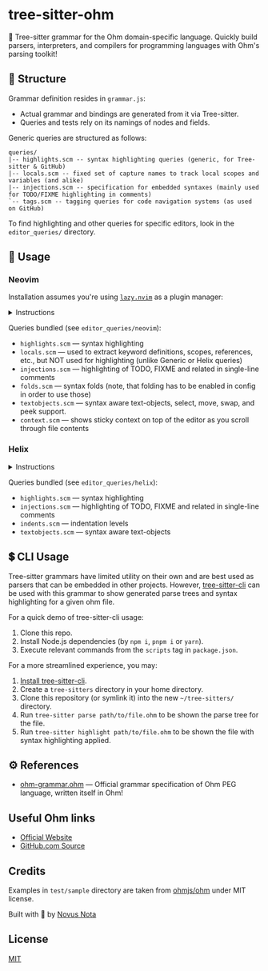 # tree-sitter-ohm

🌳 Tree-sitter grammar for the Ohm domain-specific language. Quickly build parsers, interpreters, and compilers for programming languages with Ohm's parsing toolkit!

## 🎨 Structure

Grammar definition resides in `grammar.js`:

- Actual grammar and bindings are generated from it via Tree-sitter.
- Queries and tests rely on its namings of nodes and fields.

Generic queries are structured as follows:

```
queries/
|-- highlights.scm -- syntax highlighting queries (generic, for Tree-sitter & GitHub)
|-- locals.scm -- fixed set of capture names to track local scopes and variables (and alike)
|-- injections.scm -- specification for embedded syntaxes (mainly used for TODO/FIXME highlighting in comments)
`-- tags.scm -- tagging queries for code navigation systems (as used on GitHub)
```

To find highlighting and other queries for specific editors, look in the `editor_queries/` directory.

## 🚀 Usage

### Neovim

Installation assumes you're using [`lazy.nvim`](https://github.com/folke/lazy.nvim) as a plugin manager:

<details>
<summary>Instructions</summary>

1. Clone the repo to any convenient place: `git clone https://github.com/novusnota/tree-sitter-ohm ~/.local/git/tree-sitter-ohm` (`~/.local/git` is exemplary, you may choose another directory)

2. Create a folder for queries under your Neovim runtime directory, if not exists:
  * Windows: `mkdir -p ~\AppData\Local\nvim\queries`
  * Linux, macOS, *NIX: `mkdir -p ~/.config/nvim/queries`

3. Symlink the `editor_queries/neovim` sub-directory, this will add all the queries:
  * Windows: `mklink /D ~\AppData\Local\nvim\queries\ohm ~\.local\git\tree-sitter-ohm\editor_queries\neovim`
  * Linux, macOS, *NIX: `ln -s ~/.local/git/tree-sitter-ohm/editor_queries/neovim ~/.config/nvim/queries/ohm`

4. Add the following (partly or as a whole) to your `~/.config/nvim/init.lua` (Or `~\AppData\Local\nvim\init.lua` on Windows):

For the general Tree-sitter support:

```lua
-- lazy.nvim package manager
require('lazy').setup({
  -- ...
	{
    -- Highlight, edit, and navigate code
    'nvim-treesitter/nvim-treesitter',
    build = ':TSUpdate',

    -- Optional, may be removed:
    dependencies = {
      -- adds syntax aware text-objects, select, move, swap, and peek support
      -- see: https://github.com/nvim-treesitter/nvim-treesitter-textobjects
      'nvim-treesitter/nvim-treesitter-textobjects',

      -- adds a sticky context header on top as you scroll through file contents
      -- see: https://github.com/nvim-treesitter/nvim-treesitter-context
      'nvim-treesitter/nvim-treesitter-context'
    },
  },
  -- ...
}, {})
```

For the tree-sitter-ohm support:

```lua
local parser_config = require "nvim-treesitter.parsers".get_parser_configs()

-- Adds tree-sitter-ohm support
parser_config.ohm = {
  install_info = {
    url = "~/.local/git/tree-sitter-ohm", -- a path to the cloned repo
    files = {"src/parser.c", "src/scanner.c"},
    branch = "main",
    generate_requires_npm = false,
    requires_generate_from_grammar = false,
  }
}

-- Adds filetype recognition for .ohm files
vim.filetype.add({
  extension = {
    ohm = "ohm",
  }
})
```

5. For further configuration and customization, refer to the following repositories:
* [nvim-treesitter](https://github.com/nvim-treesitter/nvim-treesitter)
* [nvim-treesitter-textobjects](https://github.com/nvim-treesitter/nvim-treesitter-textobjects)
* [nvim-treesitter-context](https://github.com/nvim-treesitter/nvim-treesitter-context)

</details>

Queries bundled (see `editor_queries/neovim`):
* `highlights.scm` — syntax highlighting
* `locals.scm` — used to extract keyword definitions, scopes, references, etc., but NOT used for highlighting (unlike Generic or Helix queries)
* `injections.scm` — highlighting of TODO, FIXME and related in single-line comments
* `folds.scm` — syntax folds (note, that folding has to be enabled in config in order to use those)
* `textobjects.scm` — syntax aware text-objects, select, move, swap, and peek support.
* `context.scm` — shows sticky context on top of the editor as you scroll through file contents

### Helix

<details>
<summary>Instructions</summary>

1. Clone the repo to any convenient place: `git clone https://github.com/novusnota/tree-sitter-ohm ~/.local/git/tree-sitter-ohm` (`~/.local/git` is exemplary, you may choose another directory)

2. Create a folder for queries under your Helix runtime directory, if not exists:
  * Windows: `mkdir -p ~\AppData\Roaming\helix\runtime\queries`
  * Linux, macOS, *NIX: `mkdir -p ~/.config/helix/runtime/queries`

3. Symlink the `editor_queries/helix` sub-directory, this will add all the queries:
  * Windows: `mklink /D ~\AppData\Roaming\helix\runtime\queries\ohm ~\.local\git\tree-sitter-ohm\editor_queries\helix`
  * Linux, macOS, *NIX: `ln -s ~/.local/git/tree-sitter-ohm/editor_queries/helix ~/.config/helix/runtime/queries/ohm`

4. Add the following to your `~/.config/helix/languages.toml` (Or `~\AppData\Roaming\helix\languages.toml` on Windows):

```toml
[[language]]
name = "ohm"
scope = "source.ohm"
injection-regex = "ohm"
file-types = ["ohm"]
comment-token = "//"
indent = { tab-width = 2, unit = "  " }
roots = []

[language.auto-pairs]
'"' = '"'
'{' = '}'
'(' = ')'
'<' = '>'

[[grammar]]
name = "ohm"
source = { path = "/absolute/path/to/your/home/directory/.local/git/tree-sitter-ohm" }  # TODO: replace with your full path to downloaded repo
```

5. Finally, run the following commands to update all Tree-sitter grammars, including ohm's:

```bash
hx --grammar fetch
hx --grammar build
```

</details>

Queries bundled (see `editor_queries/helix`):
* `highlights.scm` — syntax highlighting
* `injections.scm` — highlighting of TODO, FIXME and related in single-line comments
* `indents.scm` — indentation levels
* `textobjects.scm` — syntax aware text-objects

## 💲 CLI Usage

Tree-sitter grammars have limited utility on their own and are best used as parsers that can be embedded in other projects. However, [tree-sitter-cli](https://github.com/tree-sitter/tree-sitter/blob/master/cli/README.md) can be used with this grammar to show generated parse trees and syntax highlighting for a given ohm file.

For a quick demo of tree-sitter-cli usage:
1. Clone this repo.
2. Install Node.js dependencies (by `npm i`, `pnpm i` or `yarn`).
3. Execute relevant commands from the `scripts` tag in `package.json`.

For a more streamlined experience, you may:
1. [Install tree-sitter-cli](https://github.com/tree-sitter/tree-sitter/blob/master/cli/README.md#installation).
2. Create a `tree-sitters` directory in your home directory.
3. Clone this repository (or symlink it) into the new `~/tree-sitters/` directory.
4. Run `tree-sitter parse path/to/file.ohm` to be shown the parse tree for the file.
5. Run `tree-sitter highlight path/to/file.ohm` to be shown the file with syntax highlighting applied.

## ⚙ References

- [ohm-grammar.ohm](https://github.com/ohmjs/ohm/blob/main/packages/ohm-js/src/ohm-grammar.ohm) — Official grammar specification of Ohm PEG language, written itself in Ohm!

## Useful Ohm links

- [Official Website](https://ohmjs.org/)
- [GitHub.com Source](https://github.com/ohmjs/ohm)

## Credits

Examples in `test/sample` directory are taken from [ohmjs/ohm](https://github.com/ohmjs/ohm) under MIT license.

Built with 🤍 by [Novus Nota](https://github.com/novusnota)

## License

[MIT](LICENSE)